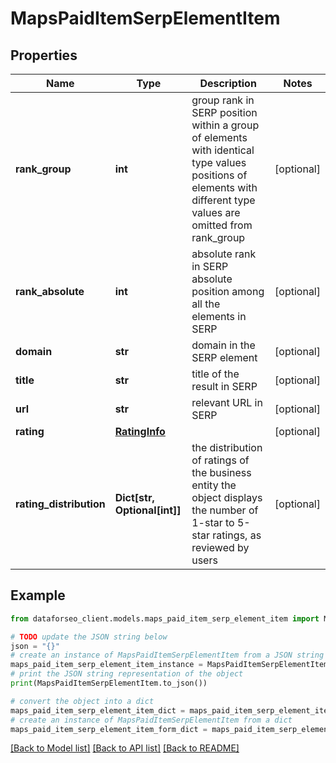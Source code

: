 # MapsPaidItemSerpElementItem


## Properties

Name | Type | Description | Notes
------------ | ------------- | ------------- | -------------
**rank_group** | **int** | group rank in SERP position within a group of elements with identical type values positions of elements with different type values are omitted from rank_group | [optional] 
**rank_absolute** | **int** | absolute rank in SERP absolute position among all the elements in SERP | [optional] 
**domain** | **str** | domain in the SERP element | [optional] 
**title** | **str** | title of the result in SERP | [optional] 
**url** | **str** | relevant URL in SERP | [optional] 
**rating** | [**RatingInfo**](RatingInfo.md) |  | [optional] 
**rating_distribution** | **Dict[str, Optional[int]]** | the distribution of ratings of the business entity the object displays the number of 1-star to 5-star ratings, as reviewed by users | [optional] 

## Example

```python
from dataforseo_client.models.maps_paid_item_serp_element_item import MapsPaidItemSerpElementItem

# TODO update the JSON string below
json = "{}"
# create an instance of MapsPaidItemSerpElementItem from a JSON string
maps_paid_item_serp_element_item_instance = MapsPaidItemSerpElementItem.from_json(json)
# print the JSON string representation of the object
print(MapsPaidItemSerpElementItem.to_json())

# convert the object into a dict
maps_paid_item_serp_element_item_dict = maps_paid_item_serp_element_item_instance.to_dict()
# create an instance of MapsPaidItemSerpElementItem from a dict
maps_paid_item_serp_element_item_form_dict = maps_paid_item_serp_element_item.from_dict(maps_paid_item_serp_element_item_dict)
```
[[Back to Model list]](../README.md#documentation-for-models) [[Back to API list]](../README.md#documentation-for-api-endpoints) [[Back to README]](../README.md)


